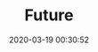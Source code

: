 ---
title: Future
excerpt: ''
tags: [Java]
categories: [Java]
comments: true
date: 2020-03-19 00:30:52
---